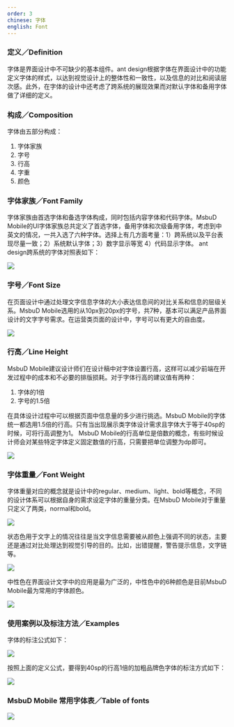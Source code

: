 ```yaml
---
order: 3
chinese: 字体
english: Font
---
```



### 定义／Definition  

字体是界面设计中不可缺少的基本组件。ant design根据字体在界面设计中的功能定义字体的样式，以达到视觉设计上的整体性和一致性，以及信息的对比和阅读层次感。此外，在字体的设计中还考虑了跨系统的展现效果而对默认字体和备用字体做了详细的定义。 

### 构成／Composition  

字体由五部分构成：
1. 字体家族
2. 字号 
3. 行高 
4. 字重  
5. 颜色
 
### 字体家族／Font Family

字体家族由首选字体和备选字体构成，同时包括内容字体和代码字体。MsbuD Mobile的UI字体家族总共定义了首选字体，备用字体和次级备用字体，考虑到中英文的情况，一共入选了六种字体。选择上有几方面考量：1）跨系统以及平台表现尽量一致；2）系统默认字体；3）数字显示等宽 4）代码显示字体。
ant design跨系统的字体对照表如下： 

![](https://os.alipayobjects.com/rmsportal/wUNjrNJvHvjyIuT.png)

### 字号／Font Size

在页面设计中通过处理文字信息字体的大小表达信息间的对比关系和信息的层级关系。MsbuD Mobile选用的从10px到20px的字号，共7种，基本可以满足产品界面设计的文字字号需求。在运营类页面的设计中，字号可以有更大的自由度。  

![](https://os.alipayobjects.com/rmsportal/mpEsCtSiZTkotIv.png)  

### 行高／Line Height 

MsbuD Mobile建议设计师们在设计稿中对字体设置行高，这样可以减少前端在开发过程中的成本和不必要的排版损耗。对于字体行高的建议值有两种：
1. 字体的1倍
2. 字号的1.5倍

在具体设计过程中可以根据页面中信息量的多少进行挑选。MsbuD Mobile的字体统一都选用1.5倍的行高。只有当出现展示类字体设计需求且字体大于等于40sp的时候，可将行高调整为1。
MsbuD Mobile的行高单位是倍数的概念，有些时候设计师会对某些特定字体定义固定数值的行高，只需要把单位调整为dp即可。

![](https://os.alipayobjects.com/rmsportal/enguHFEcahawqAO.png) 

### 字体重量／Font Weight 

字体重量对应的概念就是设计中的regular、medium、light、bold等概念，不同的设计体系可以根据自身的需求设定字体的重量分类。在MsbuD Mobile对于重量只定义了两类，normal和bold。 

![](https://os.alipayobjects.com/rmsportal/HYyebeGLHGCXXgF.png)  

状态色用于文字上的情况往往是当文字信息需要被从颜色上强调不同的状态，主要还是通过对比处理达到视觉引导的目的。比如，出错提醒，警告提示信息，文字链等。  

![](https://os.alipayobjects.com/rmsportal/nxEhcgdpkkzriLm.png)  

中性色在界面设计文字中的应用是最为广泛的，中性色中的6种颜色是目前MsbuD Mobile最为常用的字体颜色。 

![](https://os.alipayobjects.com/rmsportal/BVhUntftClLrsRy.png)    


### 使用案例以及标注方法／Examples 

字体的标注公式如下：   

![](https://os.alipayobjects.com/rmsportal/MLBfAtclYODlTQX.png)

按照上面的定义公式，要得到40sp的行高1倍的加粗品牌色字体的标注方式如下：

![](https://os.alipayobjects.com/rmsportal/rCWgFZBVCpFztFL.png)

### MsbuD Mobile 常用字体表／Table of fonts  

![](https://os.alipayobjects.com/rmsportal/ULOaOMhSCYOnknT.png)





